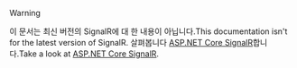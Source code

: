 > [!WARNING]
> <span data-ttu-id="8cacf-101">이 문서는 최신 버전의 SignalR에 대 한 내용이 아닙니다.</span><span class="sxs-lookup"><span data-stu-id="8cacf-101">This documentation isn't for the latest version of SignalR.</span></span> <span data-ttu-id="8cacf-102">살펴봅니다 [ASP.NET Core SignalR](/aspnet/core/signalr/introduction)합니다.</span><span class="sxs-lookup"><span data-stu-id="8cacf-102">Take a look at [ASP.NET Core SignalR](/aspnet/core/signalr/introduction).</span></span>
